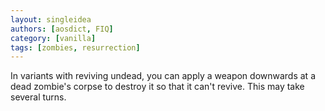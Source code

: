 ```yaml
---
layout: singleidea
authors: [aosdict, FIQ]
category: [vanilla]
tags: [zombies, resurrection]
---
```

In variants with reviving undead, you can apply a weapon downwards at a dead zombie's corpse to destroy it so that it can't revive. This may take several turns.

